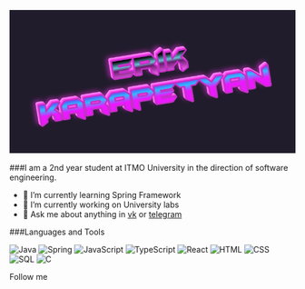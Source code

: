 ![Header](https://github.com/mobest1an/mobest1an/blob/main/assets/image.png)

###I am a 2nd year student at ITMO University in the direction of software engineering.

- 🌱 I’m currently learning Spring Framework
- 🔭 I’m currently working on University labs
- 💬 Ask me about anything in [vk](https://vk.com/erik_101) or [telegram](https://t.me/erik_101)

###Languages and Tools

![Java](https://img.shields.io/badge/Java-black?style=for-the-badge&logo=java&logoColor=orange)
![Spring](https://img.shields.io/badge/Spring-black?style=for-the-badge&logo=spring&logoColor=5fb92e)
![JavaScript](https://img.shields.io/badge/JavaScript-black?style=for-the-badge&logo=javascript&logoColor=f7e018)
![TypeScript](https://img.shields.io/badge/TypeScript-black?style=for-the-badge&logo=typescript&logoColor=3178c6)
![React](https://img.shields.io/badge/React-black?style=for-the-badge&logo=react&logoColor=61dbfb)
![HTML](https://img.shields.io/badge/HTML-black?style=for-the-badge&logo=html5&logoColor=e54c21)
![CSS](https://img.shields.io/badge/CSS-black?style=for-the-badge&logo=css3&logoColor=214ce5)
![SQL](https://img.shields.io/badge/SQL-black?style=for-the-badge&logo=postgresql&logoColor=2f6792)
![C](https://img.shields.io/badge/C-black?style=for-the-badge&logo=c&logoColor=a8b9cc)


Follow me